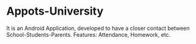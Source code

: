 # Appots-University
It is an Android Application, developed to have a closer contact between School-Students-Parents. Features: Attendance, Homework, etc.
